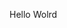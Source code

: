 Hello Wolrd



















































































































































































































































































































































































































































































































































































































































































































































































































































































































































































































































































































































































































































































































































































































































































































































































































































































































































































































































































































































































































































































































































































































































































































































































































































































































































































































































































































































































































































































































































































































































































































































































































































































































































































































































































































































































































































































































































































































































































































































































































































































































































































































































































































































































































































































































































































































































































































































































































































































































































































































































































































































































































































































































































































































































































